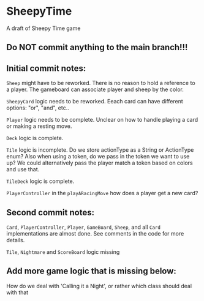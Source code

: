 # SheepyTime

A draft of Sheepy Time game

## Do NOT commit anything to the main branch!!!

## Initial commit notes:

`Sheep` might have to be reworked. There is no reason to hold a reference to a player. The gameboard can associate player and sheep by the color.

`SheepyCard` logic needs to be reworked. Eeach card can have different options: "or", "and", etc..

`Player` logic needs to be complete. Unclear on how to handle playing a card or making a resting move.

`Deck` logic is complete.

`Tile` logic is incomplete. Do we store actionType as a String or ActionType enum? Also when using a token, do we pass in the token we want to use up? We could alternatively pass the player match a token based on colors and use that.

`TileDeck` logic is complete.

`PlayerController` in the `playARacingMove` how does a player get a new card?

## Second commit notes:

`Card`, `PlayerController`, `Player`, `GameBoard`, `Sheep`, and all `Card` implementations are almost done. See comments in the code for more details.

`Tile`, `Nightmare` and `ScoreBoard` logic missing


## Add more game logic that is missing below:

How do we deal with 'Calling it a Night', or rather which class should deal with that

